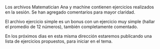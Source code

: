 Los archivos Matematician Ana y machine contienen ejercicios realizados en la sesión. Se han agregado comentarios para mayor claridad.

El archivo ejercicio simple es un bonus con un ejercicio muy simple (hallar el promedio de 12 números), también completamente comentado.

En los próximos dias en esta misma dirección estaremos publicando una lista de ejercicios propuestos, para iniciar en el tema. 





